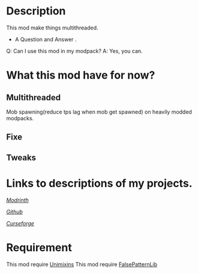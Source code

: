 # Description

This mod make things multithreaded.

- A Question and Answer .

Q: Can I use this mod in my modpack?
A: Yes, you can.

# What this mod have for now?

## Multithreaded

Mob spawning(reduce tps lag when mob get spawned) on heavily modded modpacks.

## Fixe

## Tweaks

# Links to descriptions of my projects.

[*Modrinth*]()

[*Github*]()

[*Curseforge*]()

# Requirement

This mod require [Unimixins](https://legacy.curseforge.com/minecraft/mc-mods/unimixins/files/4492255)
This mod require [FalsePatternLib]([https://legacy.curseforge.com/minecraft/mc-mods/unimixins/files/4492255](https://legacy.curseforge.com/minecraft/mc-mods/fplib/files/4506858))
